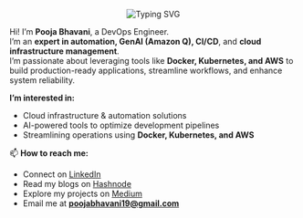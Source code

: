 <p align="center">
  <img src="https://readme-typing-svg.herokuapp.com/?lines=Hello,+tech+explorers!+%F0%9F%91%8B;Welcome+to+my+GitHub;I+am+Pooja+Bhavani,+a+DevOps%2FSRE+Engineer&font=Fira+Code&size=30&duration=4000&pause=1000&color=00FF00&center=true&width=800&height=90" alt="Typing SVG"/>
</p>



Hi! I’m **Pooja Bhavani**, a DevOps Engineer.  
I’m an **expert in automation, GenAI (Amazon Q), CI/CD**, and **cloud infrastructure management**.  
I’m passionate about leveraging tools like **Docker, Kubernetes, and AWS** to build production-ready applications, streamline workflows, and enhance system reliability.

**I’m interested in:**  
- Cloud infrastructure & automation solutions  
- AI-powered tools to optimize development pipelines  
- Streamlining operations using **Docker, Kubernetes, and AWS**

📫 **How to reach me:**  
- Connect on [LinkedIn](https://www.linkedin.com/in/poojabhavani08-devops/)  
- Read my blogs on [Hashnode](https://hashnode.com/@Poojabhavani08)  
- Explore my projects on [Medium](https://medium.com/@poojabhavani19)  
- Email me at **poojabhavani19@gmail.com**
